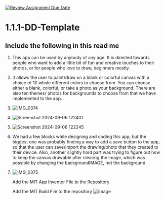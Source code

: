 [![Review Assignment Due Date](https://classroom.github.com/assets/deadline-readme-button-22041afd0340ce965d47ae6ef1cefeee28c7c493a6346c4f15d667ab976d596c.svg)](https://classroom.github.com/a/KZRgrbJa)
# 1.1.1-DD-Template

## Include the following in this read me

1. This app can be used by anybody of any age. It is directed towards people who want to add a little bit of fun and creative touches to their photos, or for people who love to draw, beginners mostly. 
1. It allows the user to paint/draw on a blank or colorful canvas with a choice of 10 whole different colors to choose from. You can choose either a blank, colorful, or take a photo as your background. There are also ten themes/ photos for backgrounds to choose from that we have implemented to the app. 
1. ![IMG_0374](https://github.com/user-attachments/assets/131f10b5-0069-4c64-8d7f-1f6e99a53ff3)
2. ![Screenshot 2024-09-06 122401](https://github.com/user-attachments/assets/10b44072-46d6-4a63-b3c5-3341ee7cbd6e)
3. ![Screenshot 2024-09-06 122345](https://github.com/user-attachments/assets/31c19f74-184d-4763-ae53-01738889738f)



1. We had a few blocks while designing and coding this app, but the biggest one was probably finding a way to add a save button to the app, so that the user can save/import the drawing/photo that they created to their device. Also, another slightly hard part was trying to figure out how to keep the canvas drawable after clearing the image, which was possible by changing the backgroundIMAGE, not the background. 
1. ![IMG_0375](https://github.com/user-attachments/assets/39687c3e-5c50-41fe-8e68-503c934712cb)


   Add the MIT App Inventor File to the Repository

   Add the MIT Build File to the repository
   ![image](https://github.com/user-attachments/assets/be45fa0f-57c2-408c-97dc-2e61eebf5987)
